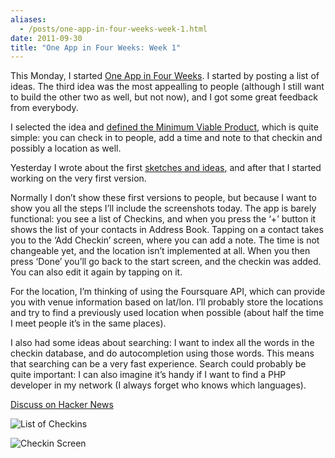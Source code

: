 ```yaml
---
aliases:
  - /posts/one-app-in-four-weeks-week-1.html
date: 2011-09-30
title: "One App in Four Weeks: Week 1"
---
```


This Monday, I started [One App in Four
Weeks](/post/one-app-in-four-weeks-kickoff). I started by posting a
list of ideas. The third idea was the most appealling to people (although I
still want to build the other two as well, but not now), and I got some great
feedback from everybody.&#10;

I selected the idea and [defined the Minimum Viable
Product](/post/check-in-to-people), which is quite simple: you can
check in to people, add a time and note to that checkin and possibly a location
as well.&#10;

Yesterday I wrote about the first [sketches and
ideas](/post/sketches-and-ideas), and after that I started working
on the very first version.&#10;

Normally I don’t show these first versions to people, but because I want to show
you all the steps I’ll include the screenshots today. The app is barely
functional: you see a list of Checkins, and when you press the ‘+’ button it
shows the list of your contacts in Address Book. Tapping on a contact takes you
to the ‘Add Checkin’ screen, where you can add a note. The time is not
changeable yet, and the location isn’t implemented at all. When you then press
‘Done’ you’ll go back to the start screen, and the checkin was added. You can
also edit it again by tapping on it.&#10;

For the location, I’m thinking of using the Foursquare API, which can provide
you with venue information based on lat/lon. I’ll probably store the locations
and try to find a previously used location when possible (about half the time I
meet people it’s in the same places).&#10;

I also had some ideas about searching: I want to index all the words in the
checkin database, and do autocompletion using those words. This means that
searching can be a very fast experience. Search could probably be quite
important: I can also imagine it’s handy if I want to find a PHP developer in my
network (I always forget who knows which languages).&#10;

[Discuss on Hacker News](http://news.ycombinator.com/item?id=3056207)

![](http://dl.dropbox.com/u/1264810/blog-content/IMG_1194.PNG
"List of Checkins")

![](http://dl.dropbox.com/u/1264810/blog-content/IMG_1197.PNG "Checkin Screen")

